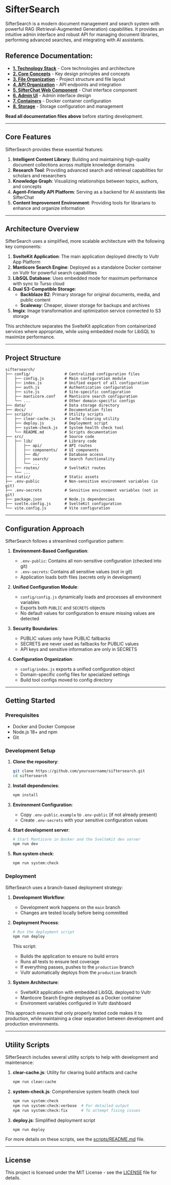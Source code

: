 # SifterSearch

SifterSearch is a modern document management and search system with powerful RAG (Retrieval-Augmented Generation) capabilities. It provides an intuitive admin interface and robust API for managing document libraries, performing advanced searches, and integrating with AI assistants.

## Reference Documentation:

* **[1. Technology Stack](/docs/1-technology.md)** - Core technologies and architecture
* **[2. Core Concepts](/docs/2-concepts.md)** - Key design principles and concepts
* **[3. File Organization](/docs/3-files.md)** - Project structure and file layout
* **[4. API Organization](/docs/4-api.md)** - API endpoints and integration
* **[5. SifterChat Web Component](/docs/5-sifterchat.md)** - Chat interface component
* **[6. Admin UI](/docs/6-admin-ui.md)** - Admin interface design
* **[7. Containers](/docs/7-containers.md)** - Docker container configuration
* **[8. Storage](/docs/8-storage.md)** - Storage configuration and management

**Read all documentation files above** before starting development.

---

## Core Features

SifterSearch provides these essential features:

1. **Intelligent Content Library**: Building and maintaining high-quality document collections across multiple knowledge domains
2. **Research Tool**: Providing advanced search and retrieval capabilities for scholars and researchers
3. **Knowledge Graph**: Visualizing relationships between topics, authors, and concepts
4. **Agent-Friendly API Platform**: Serving as a backend for AI assistants like SifterChat
5. **Content Improvement Environment**: Providing tools for librarians to enhance and organize information

---

## Architecture Overview

SifterSearch uses a simplified, more scalable architecture with the following key components:

1. **SvelteKit Application**: The main application deployed directly to Vultr App Platform
2. **Manticore Search Engine**: Deployed as a standalone Docker container on Vultr for powerful search capabilities
3. **LibSQL Database**: Uses embedded mode for maximum performance with sync to Turso cloud
4. **Dual S3-Compatible Storage**: 
   - **Backblaze B2**: Primary storage for original documents, media, and public content
   - **Scaleway**: Cheaper, slower storage for backups and archives
5. **Imgix**: Image transformation and optimization service connected to S3 storage

This architecture separates the SvelteKit application from containerized services where appropriate, while using embedded mode for LibSQL to maximize performance.

---

## Project Structure

```
siftersearch/
├── config/               # Centralized configuration files
│   ├── config.js         # Main configuration module
│   ├── index.js          # Unified export of all configuration
│   ├── auth.js           # Authentication configuration
│   ├── site.js           # Site-specific configuration
│   ├── manticore.conf    # Manticore search configuration
│   └── ...               # Other domain-specific configs
├── data/                 # Data storage directory
├── docs/                 # Documentation files
├── scripts/              # Utility scripts
│   ├── clear-cache.js    # Cache clearing utility
│   ├── deploy.js         # Deployment script
│   ├── system-check.js   # System health check tool
│   └── README.md         # Scripts documentation
├── src/                  # Source code
│   ├── lib/              # Library code
│   │   ├── api/          # API routes
│   │   ├── components/   # UI components
│   │   ├── db/           # Database access
│   │   ├── search/       # Search functionality
│   │   └── ...
│   ├── routes/           # SvelteKit routes
│   └── ...
├── static/               # Static assets
├── .env-public           # Non-sensitive environment variables (in git)
├── .env-secrets          # Sensitive environment variables (not in git)
├── package.json          # Node.js dependencies
├── svelte.config.js      # SvelteKit configuration
└── vite.config.js        # Vite configuration
```

---

## Configuration Approach

SifterSearch follows a streamlined configuration pattern:

1. **Environment-Based Configuration**:
   - `.env-public`: Contains all non-sensitive configuration (checked into git)
   - `.env-secrets`: Contains all sensitive values (not in git)
   - Application loads both files (secrets only in development)

2. **Unified Configuration Module**:
   - `config/config.js` dynamically loads and processes all environment variables
   - Exports both `PUBLIC` and `SECRETS` objects
   - No default values for configuration to ensure missing values are detected

3. **Security Boundaries**:
   - PUBLIC values only have PUBLIC fallbacks
   - SECRETS are never used as fallbacks for PUBLIC values
   - API keys and sensitive information are only in SECRETS

4. **Configuration Organization**:
   - `config/index.js` exports a unified configuration object
   - Domain-specific config files for specialized settings
   - Build tool configs moved to config directory

---

## Getting Started

### Prerequisites

- Docker and Docker Compose
- Node.js 18+ and npm
- Git

### Development Setup

1. **Clone the repository**:
   ```bash
   git clone https://github.com/yourusername/siftersearch.git
   cd siftersearch
   ```

2. **Install dependencies**:
   ```bash
   npm install
   ```

3. **Environment Configuration**:
   - Copy `.env-public.example` to `.env-public` (if not already present)
   - Create `.env-secrets` with your sensitive configuration values

4. **Start development server**:
   ```bash
   # Start Manticore in Docker and the SvelteKit dev server
   npm run dev
   ```

5. **Run system check**:
   ```bash
   npm run system:check
   ```

### Deployment

SifterSearch uses a branch-based deployment strategy:

1. **Development Workflow**:
   - Development work happens on the `main` branch
   - Changes are tested locally before being committed

2. **Deployment Process**:
   ```bash
   # Run the deployment script
   npm run deploy
   ```

   This script:
   - Builds the application to ensure no build errors
   - Runs all tests to ensure test coverage
   - If everything passes, pushes to the `production` branch
   - Vultr automatically deploys from the `production` branch

3. **System Architecture**:
   - SvelteKit application with embedded LibSQL deployed to Vultr
   - Manticore Search Engine deployed as a Docker container
   - Environment variables configured in Vultr dashboard

This approach ensures that only properly tested code makes it to production, while maintaining a clear separation between development and production environments.

---

## Utility Scripts

SifterSearch includes several utility scripts to help with development and maintenance:

1. **clear-cache.js**: Utility for clearing build artifacts and cache
   ```bash
   npm run clean:cache
   ```

2. **system-check.js**: Comprehensive system health check tool
   ```bash
   npm run system:check
   npm run system:check:verbose  # For detailed output
   npm run system:check:fix      # To attempt fixing issues
   ```

3. **deploy.js**: Simplified deployment script
   ```bash
   npm run deploy
   ```

For more details on these scripts, see the [scripts/README.md](scripts/README.md) file.

---

## License

This project is licensed under the MIT License - see the [LICENSE](LICENSE) file for details.
